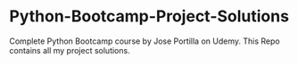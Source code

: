 # Python-Bootcamp-Project-Solutions
Complete Python Bootcamp course by Jose Portilla on Udemy.
This Repo contains all my project solutions. 
